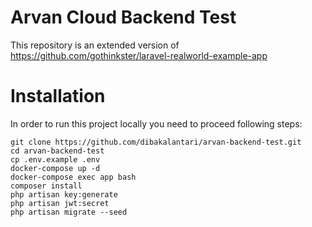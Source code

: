# Arvan Cloud Backend Test

This repository is an extended version of https://github.com/gothinkster/laravel-realworld-example-app

# Installation

In order to run this project locally you need to proceed following steps:

```shell
git clone https://github.com/dibakalantari/arvan-backend-test.git
cd arvan-backend-test
cp .env.example .env
docker-compose up -d
docker-compose exec app bash
composer install
php artisan key:generate
php artisan jwt:secret
php artisan migrate --seed
```
